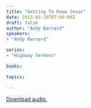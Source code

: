 ```yaml
---
title: "Getting To Know Jesus"
date: 2013-03-10T07:00:00Z
draft: false
author: "Andy Barnard"
speakers:
- "Andy Barnard"

series:
- "Highway Sermons"

books:

topics:

---
```

[Download audio.](https://s3.amazonaws.com/highway/sermons/2013_03/10_Getting_To_Know_Jesus.mp3)